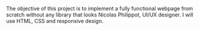 The objective of this project is to implement a fully functional webpage from scratch without any library that looks Nicolas Philippot, UI/UX designer. I will use HTML, CSS and responsive design.
